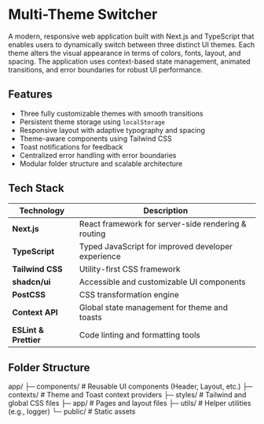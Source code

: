 # Multi-Theme Switcher

A modern, responsive web application built with Next.js and TypeScript that enables users to dynamically switch between three distinct UI themes. Each theme alters the visual appearance in terms of colors, fonts, layout, and spacing. The application uses context-based state management, animated transitions, and error boundaries for robust UI performance.

## Features

- Three fully customizable themes with smooth transitions
- Persistent theme storage using `localStorage`
- Responsive layout with adaptive typography and spacing
- Theme-aware components using Tailwind CSS
- Toast notifications for feedback
- Centralized error handling with error boundaries
- Modular folder structure and scalable architecture

## Tech Stack

| Technology            | Description                                         |
|-----------------------|-----------------------------------------------------|
| **Next.js**           | React framework for server-side rendering & routing |
| **TypeScript**        | Typed JavaScript for improved developer experience  |
| **Tailwind CSS**      | Utility-first CSS framework                         |
| **shadcn/ui**         | Accessible and customizable UI components           |
| **PostCSS**           | CSS transformation engine                           |
| **Context API**       | Global state management for theme and toasts        |
| **ESLint & Prettier** | Code linting and formatting tools                   |

## Folder Structure

app/
├─ components/ # Reusable UI components (Header, Layout, etc.)
├─ contexts/ # Theme and Toast context providers
├─ styles/ # Tailwind and global CSS files
├─ app/ # Pages and layout files
├─ utils/ # Helper utilities (e.g., logger)
└─ public/ # Static assets
